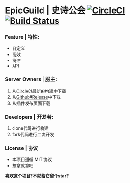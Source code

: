 # EpicGuild | 史诗公会 [![CircleCI](https://circleci.com/gh/602723113/EpicGuild/tree/dev.svg?style=svg)](https://circleci.com/gh/602723113/EpicGuild/tree/dev) [![Build Status](https://travis-ci.org/602723113/EpicGuild.svg?branch=dev)](https://travis-ci.org/602723113/EpicGuild)  
### Feature | 特性:
- 自定义
- 高效
- 简洁
- API  

### Server Owners | 服主:  
  1. 从[CircleCI](https://circleci.com/gh/602723113/EpicGuild)最新的构建中下载  
  2. 从[Github#Release](https://github.com/602723113/EpicGuild/releases)中下载  
  3. 从插件发布页面下载  
  
### Developers | 开发者:
  1. clone代码进行构建  
  2. fork代码进行二次开发  
  
### License | 协议  
  - 本项目遵循 MIT 协议
  - 想拿就拿吧  
  
**喜欢这个项目?不妨给它留个star?**